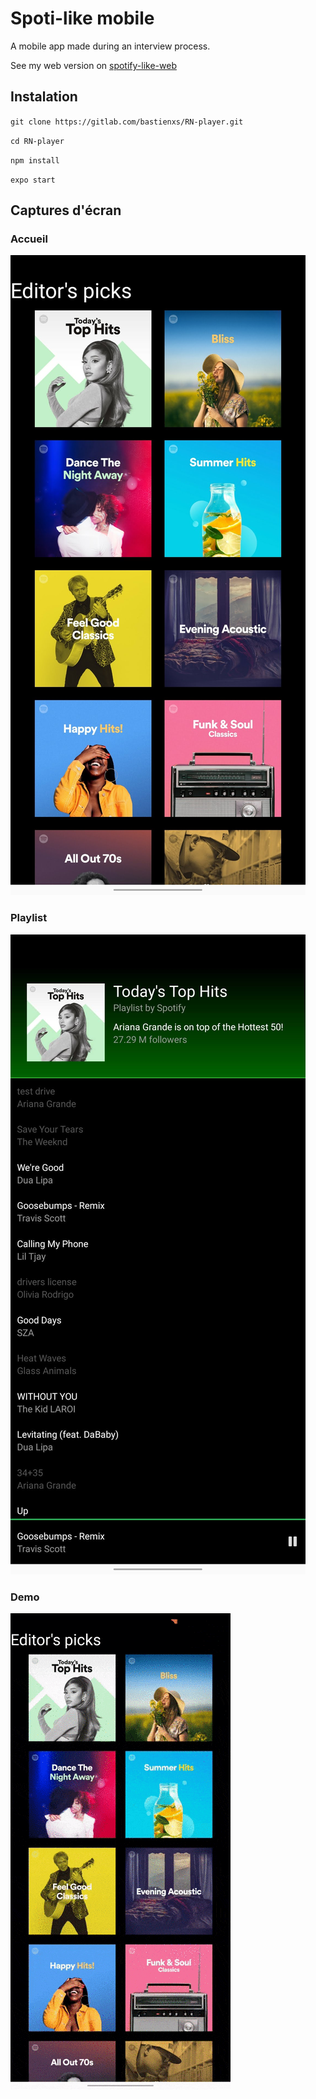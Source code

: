 # Spoti-like mobile
A mobile app made during an interview process.

See my web version on [spotify-like-web](https://github.com/Bastiendmt/spotify-like-web)

## Instalation

`git clone https://gitlab.com/bastienxs/RN-player.git`

`cd RN-player`

`npm install`

`expo start`

## Captures d'écran

### Accueil
![Home](images/home.jpg)


### Playlist
![Playlist](images/playlist.jpg)

### Demo
![Demo](images/demo.gif)
